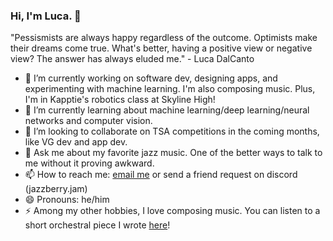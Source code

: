 ### Hi, I'm Luca. 👋

"Pessismists are always happy regardless of the outcome. Optimists make their dreams come true. What's better, having a positive view or negative view? The answer has always eluded me." - Luca DalCanto

- 🔭 I’m currently working on software dev, designing apps, and experimenting with machine learning. I'm also composing music. Plus, I'm in Kapptie's robotics class at Skyline High!
- 🌱 I’m currently learning about machine learning/deep learning/neural networks and computer vision.
- 👯 I’m looking to collaborate on TSA competitions in the coming months, like VG dev and app dev.
- 💬 Ask me about my favorite jazz music. One of the better ways to talk to me without it proving awkward.
- 📫 How to reach me: [email me](mailto:lucadalcanto7@gmail.com) or send a friend request on discord (jazzberry.jam)
- 😄 Pronouns: he/him
- ⚡ Among my other hobbies, I love composing music. You can listen to a short orchestral piece I wrote [here](https://musescore.com/user/40316551/scores/11059336)!

<!--
**Luca-Skyline/Luca-Skyline** is a ✨ _special_ ✨ repository because its `README.md` (this file) appears on your GitHub profile.

Here are some ideas to get you started:

- 🔭 I’m currently working on ...
- 🌱 I’m currently learning ...
- 👯 I’m looking to collaborate on ...
- 🤔 I’m looking for help with ...
- 💬 Ask me about ...
- 📫 How to reach me: ...
- 😄 Pronouns: ...
- ⚡ Fun fact: ...
-->
